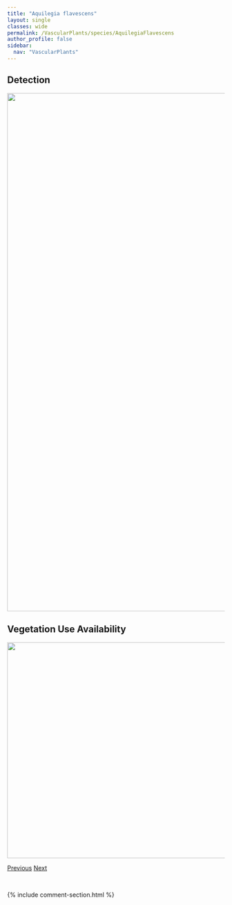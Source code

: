 ```yaml
---
title: "Aquilegia flavescens"
layout: single
classes: wide
permalink: /VascularPlants/species/AquilegiaFlavescens
author_profile: false
sidebar:
  nav: "VascularPlants"
---
```


<h2>Detection</h2>

<a href="https://drive.google.com/uc?export=view&id=1QKHmjpOls3TTAlm4INA2EFgYzdxbbmc6">
<img src="https://drive.google.com/uc?export=view&id=1QKHmjpOls3TTAlm4INA2EFgYzdxbbmc6" height = "1200" width = "800">
</a>


<h2>Vegetation Use Availability</h2>

<a href="https://drive.google.com/uc?export=view&id=1XS1sscuLKvrAzwavu8dy6sLeZ8cpyBRu">
<img src="https://drive.google.com/uc?export=view&id=1XS1sscuLKvrAzwavu8dy6sLeZ8cpyBRu" height = "500" width = "1000">
</a>


<a href="/DevelopmentWebsite/VascularPlants/species/AquilegiaBrevistyla" class="pagination--pager" title="Aquilegia brevistyla">Previous</a> <a href="/DevelopmentWebsite/VascularPlants/species/AquilegiaFormosa" class="pagination--pager" title="Aquilegia formosa">Next</a>

<p>&nbsp;</p>

{% include comment-section.html %}
